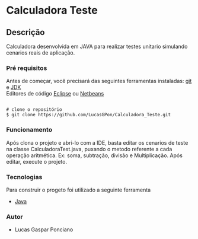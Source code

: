 # Calculadora Teste

## Descrição

Calculadora desenvolvida em JAVA para realizar testes unitario simulando cenarios reais de aplicação.

### Pré requisitos

Antes de começar, você precisará das seguintes ferramentas instaladas: [git](https://git-scm.com/) e [JDK](https://www.oracle.com/java/technologies/downloads/)
<br>
Editores de código [Eclipse](https://www.eclipse.org/downloads/) ou [Netbeans](https://netbeans.apache.org/download/nb14/nb14.html)

```

# clone o repositório
$ git clone https://github.com/LucasGPon/Calculadora_Teste.git

```

### Funcionamento

Após clona o projeto e abri-lo com a IDE, basta editar os cenarios de teste na classe CalculadoraTest.java, puxando o metodo referente a cada operação aritmética. Ex: soma, subtração, divisão e Multiplicação. Após editar, execute o projeto.

### Tecnologias

Para construir o progeto foi utilizado a seguinte ferramenta
- [Java](https://www.java.com/pt-BR/)

### Autor

- Lucas Gaspar Ponciano